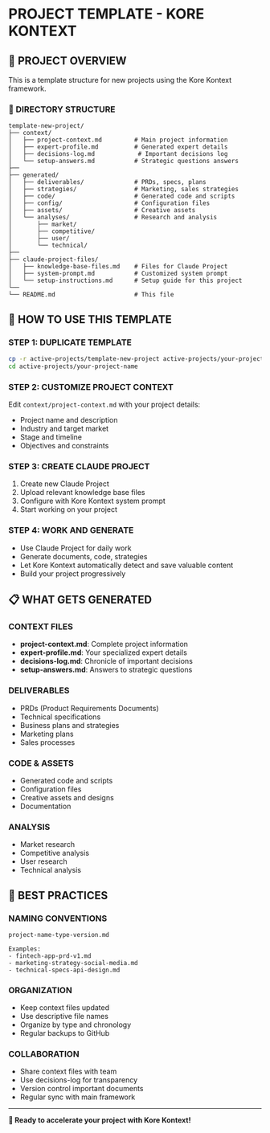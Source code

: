 # PROJECT TEMPLATE - KORE KONTEXT

## 🎯 PROJECT OVERVIEW

This is a template structure for new projects using the Kore Kontext framework.

### 📁 DIRECTORY STRUCTURE

```
template-new-project/
├── context/
│   ├── project-context.md         # Main project information
│   ├── expert-profile.md          # Generated expert details
│   ├── decisions-log.md            # Important decisions log
│   └── setup-answers.md           # Strategic questions answers
├── 
├── generated/
│   ├── deliverables/              # PRDs, specs, plans
│   ├── strategies/                # Marketing, sales strategies
│   ├── code/                      # Generated code and scripts
│   ├── config/                    # Configuration files
│   ├── assets/                    # Creative assets
│   └── analyses/                  # Research and analysis
│       ├── market/
│       ├── competitive/
│       ├── user/
│       └── technical/
├── 
├── claude-project-files/
│   ├── knowledge-base-files.md    # Files for Claude Project
│   ├── system-prompt.md           # Customized system prompt
│   └── setup-instructions.md      # Setup guide for this project
└── 
└── README.md                      # This file
```

## 🚀 HOW TO USE THIS TEMPLATE

### STEP 1: DUPLICATE TEMPLATE
```bash
cp -r active-projects/template-new-project active-projects/your-project-name
cd active-projects/your-project-name
```

### STEP 2: CUSTOMIZE PROJECT CONTEXT
Edit `context/project-context.md` with your project details:
- Project name and description
- Industry and target market
- Stage and timeline
- Objectives and constraints

### STEP 3: CREATE CLAUDE PROJECT
1. Create new Claude Project
2. Upload relevant knowledge base files
3. Configure with Kore Kontext system prompt
4. Start working on your project

### STEP 4: WORK AND GENERATE
- Use Claude Project for daily work
- Generate documents, code, strategies
- Let Kore Kontext automatically detect and save valuable content
- Build your project progressively

## 📋 WHAT GETS GENERATED

### **CONTEXT FILES**
- **project-context.md**: Complete project information
- **expert-profile.md**: Your specialized expert details
- **decisions-log.md**: Chronicle of important decisions
- **setup-answers.md**: Answers to strategic questions

### **DELIVERABLES**
- PRDs (Product Requirements Documents)
- Technical specifications
- Business plans and strategies
- Marketing plans
- Sales processes

### **CODE & ASSETS**
- Generated code and scripts
- Configuration files
- Creative assets and designs
- Documentation

### **ANALYSIS**
- Market research
- Competitive analysis
- User research
- Technical analysis

## 🎯 BEST PRACTICES

### **NAMING CONVENTIONS**
```
project-name-type-version.md

Examples:
- fintech-app-prd-v1.md
- marketing-strategy-social-media.md
- technical-specs-api-design.md
```

### **ORGANIZATION**
- Keep context files updated
- Use descriptive file names
- Organize by type and chronology
- Regular backups to GitHub

### **COLLABORATION**
- Share context files with team
- Use decisions-log for transparency
- Version control important documents
- Regular sync with main framework

---

**🎉 Ready to accelerate your project with Kore Kontext!**